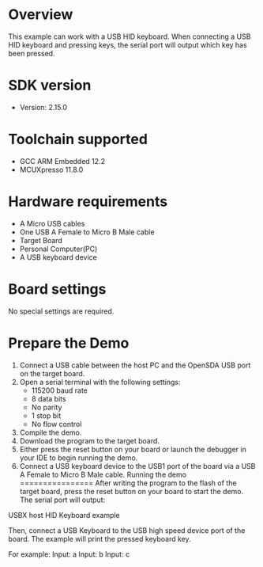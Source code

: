 Overview
========
This example can work with a USB HID keyboard. When connecting
a USB HID keyboard and pressing keys, the serial port will output
which key has been pressed.


SDK version
===========
- Version: 2.15.0

Toolchain supported
===================
- GCC ARM Embedded  12.2
- MCUXpresso  11.8.0

Hardware requirements
=====================
- A Micro USB cables
- One USB A Female to Micro B Male cable
- Target Board
- Personal Computer(PC)
- A USB keyboard device

Board settings
==============
No special settings are required.

Prepare the Demo
================
1.  Connect a USB cable between the host PC and the OpenSDA USB port on the target board.
2.  Open a serial terminal with the following settings:
    - 115200 baud rate
    - 8 data bits
    - No parity
    - 1 stop bit
    - No flow control
3.  Compile the demo.
4.  Download the program to the target board.
5.  Either press the reset button on your board or launch the debugger in your IDE to begin running the demo.
6.  Connect a USB keyboard device to the USB1 port of the board via a USB A Female to Micro B Male cable.
Running the demo
================
After writing the program to the flash of the target board,
press the reset button on your board to start the demo.
The serial port will output:

USBX host HID Keyboard example

Then, connect a USB Keyboard to the USB high speed device port of the board.
The example will print the pressed keyboard key.

For example:
Input: a
Input: b
Input: c

